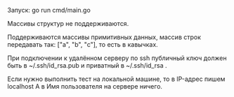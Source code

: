 Запуск: go run cmd/main.go

Массивы структур не поддерживаются.

Поддерживаются массивы примитивных данных, массив строк передавать так:
["a", "b", "c"], то есть в кавычках.

При подключении к удалённом серверу по ssh публичный ключ должен быть в 
~/.ssh/id_rsa.pub и приватный в ~/.ssh/id_rsa .

Если нужно выполнить тест на локальной машине, то в IP-адрес пишем localhost
А в Имя пользователя на сервере ничего.
